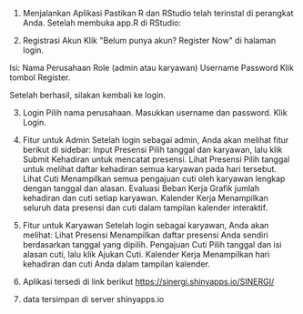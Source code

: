 1. Menjalankan Aplikasi
Pastikan R dan RStudio telah terinstal di perangkat Anda. Setelah membuka app.R di RStudio:


2. Registrasi Akun
Klik "Belum punya akun? Register Now" di halaman login.

Isi:
Nama Perusahaan
Role (admin atau karyawan)
Username
Password
Klik tombol Register.

Setelah berhasil, silakan kembali ke login.

3. Login
Pilih nama perusahaan.
Masukkan username dan password.
Klik Login.

4. Fitur untuk Admin
Setelah login sebagai admin, Anda akan melihat fitur berikut di sidebar:
Input Presensi
Pilih tanggal dan karyawan, lalu klik Submit Kehadiran untuk mencatat presensi.
Lihat Presensi
Pilih tanggal untuk melihat daftar kehadiran semua karyawan pada hari tersebut.
Lihat Cuti
Menampilkan semua pengajuan cuti oleh karyawan lengkap dengan tanggal dan alasan.
Evaluasi Beban Kerja
Grafik jumlah kehadiran dan cuti setiap karyawan.
Kalender Kerja
Menampilkan seluruh data presensi dan cuti dalam tampilan kalender interaktif.

5. Fitur untuk Karyawan
Setelah login sebagai karyawan, Anda akan melihat:
Lihat Presensi
Menampilkan daftar presensi Anda sendiri berdasarkan tanggal yang dipilih.
Pengajuan Cuti
Pilih tanggal dan isi alasan cuti, lalu klik Ajukan Cuti.
Kalender Kerja
Menampilkan hari kehadiran dan cuti Anda dalam tampilan kalender.


6. Aplikasi tersedi di link berikut
   https://sinergi.shinyapps.io/SINERGI/

7. data tersimpan di server shinyapps.io
